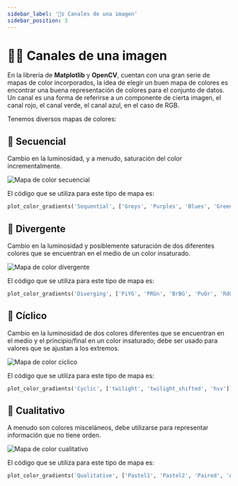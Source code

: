 ```yaml
---
sidebar_label: '🚣‍♀️ Canales de una imagen'
sidebar_position: 3
---
```


# 🚣‍♀️ Canales de una imagen

En la librería de **Matplotlib** y **OpenCV**, cuentan con una gran serie de mapas de color incorporados, la idea de elegir un buen mapa de colores es encontrar una buena representación de colores para el conjunto de datos. Un canal es una forma de referirse a un componente de cierta imagen, el canal rojo, el canal verde, el canal azul, en el caso de RGB.

Tenemos diversos mapas de colores:

## 🔗 Secuencial

Cambio en la luminosidad, y a menudo, saturación del color incrementalmente.

![Mapa de color secuencial](/img/procesamiento-de-imagenes/imagenes/canales/secuencial.png)

El código que se utiliza para este tipo de mapa es:

```python title="Ejemplo de cómo se ve el mapa de color secuencial en Matplotlib"
plot_color_gradients('Sequential', ['Greys', 'Purples', 'Blues', 'Greens', 'Oranges', 'Reds', 'YlOrBr', 'YlOrRd', 'OrRd', 'PuRd', 'RdPu', 'BuPu', 'GnBu', 'PuBu', 'YlGnBu', 'PuBuGn', 'BuGn', 'YlGn'])
```

## 🤖 Divergente

Cambio en la luminosidad y posiblemente saturación de dos diferentes colores que se encuentran en el medio de un color insaturado.

![Mapa de color divergente](/img/procesamiento-de-imagenes/imagenes/canales/divergente.png)

El código que se utiliza para este tipo de mapa es:

```python title="Ejemplo de cómo se ve el mapa de color divergente en Matplotlib"
plot_color_gradients('Diverging', ['PiYG', 'PRGn', 'BrBG', 'PuOr', 'RdGy', 'RdBu', 'RdYlBu', 'RdYlGn', 'Spectral', 'coolwarm', 'bwr', 'seismic'])
```

## 🔄 Cíclico

Cambio en la luminosidad de dos colores diferentes que se encuentran en el medio y el principio/final en un color insaturado; debe ser usado para valores que se ajustan a los extremos.

![Mapa de color cíclico](/img/procesamiento-de-imagenes/imagenes/canales/ciclico.png)

El código que se utiliza para este tipo de mapa es:

```python title="Ejemplo de cómo se ve el mapa de color cíclico en Matplotlib"
plot_color_gradients('Cyclic', ['twilight', 'twilight_shifted', 'hsv'])
```

## 🧮 Cualitativo

A menudo son colores misceláneos, debe utilizarse para representar información que no tiene orden.

![Mapa de color cualitativo](/img/procesamiento-de-imagenes/imagenes/canales/cualitativo.png)

El código que se utiliza para este tipo de mapa es:

```python title="Ejemplo de cómo se ve el mapa de color cualitativo en Matplotlib"
plot_color_gradients('Qualitative', ['Pastel1', 'Pastel2', 'Paired', 'Accent', 'Dark2', 'Set1', 'Set2', 'Set3', 'tab10', 'tab20', 'tab20b', 'tab20c'])
```
